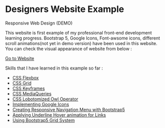 # Designers Website Example
Responsive Web Design (DEMO)

This website is first example of my professional front-end development learning progress. Bootstrap 5, Google Icons, Font-awsome icons, different
scroll animations(not yet in demo version) have been used in this website. You can check the visual appearance of website from below : 

<a href="https://shamilx.github.io/designers-website">Go to Website </a>


Skills that I have learned in this example so far : 
<ul>
  <li><a href="https://web.dev/learn/css/flexbox/">CSS Flexbox</a>
  <li><a href="https://web.dev/learn/css/grid/">CSS Grid</a>
  <li><a href="https://getbootstrap.com/docs/4.0/layout/grid/">CSS Keyframes</a>
  <li><a href="https://developer.mozilla.org/en-US/docs/Web/CSS/Media_Queries/Using_media_queries">CSS MediaQueries</a>
  <li><a href="https://alistapart.com/article/axiomatic-css-and-lobotomized-owls/">CSS Lobotomized Owl Operator</a>
  <li><a href="https://developers.google.com/fonts/docs/material_icons">Implementing Google Icons</a>
  <li><a href="https://getbootstrap.com/docs/4.0/components/navbar/">Creating Responsive Navigation Menu with Bootstrap5</a>
  <li><a href="https://www.30secondsofcode.org/css/s/hover-underline-animation">Applying Underline Hover animation for Links</a>
  <li><a href="https://getbootstrap.com/docs/4.0/layout/grid/">Using Bootstrap5 Grid System</a>

</ul>
